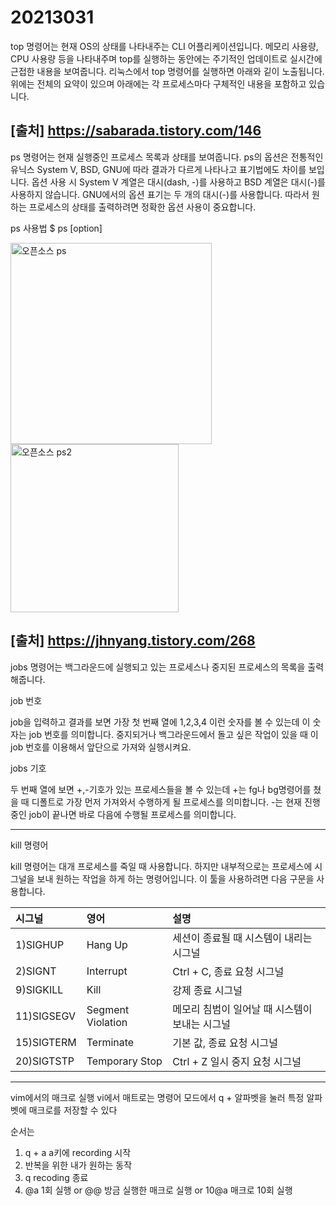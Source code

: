 # 20213031
top 명령어는 현재 OS의 상태를 나타내주는 CLI 어플리케이션입니다. 메모리 사용량, CPU 사용량 등을 나타내주며 top를 실행하는 동안에는 주기적인 업데이트로 실시간에 근접한 내용을 보여줍니다. 리눅스에서 top 명령어를 실행하면 아래와 깉이 노출됩니다. 위에는 전체의 요약이 있으며 아래에는 각 프로세스마다 구체적인 내용을 포함하고 있습니다.

[출처] <https://sabarada.tistory.com/146>
-----

ps 명령어는 현재 실행중인 프로세스 목록과 상태를 보여줍니다. ps의 옵션은 전통적인 유닉스 System V, BSD, GNU에 따라 결과가 다르게 나타나고 표기법에도 차이를 보입니다. 옵션 사용 시 System V 계열은 대시(dash, -)를 사용하고 BSD 계열은 대시(-)를 사용하지 않습니다. GNU에서의 옵션 표기는 두 개의 대시(-)를 사용합니다. 따라서 원하는 프로세스의 상태를 출력하려면 정확한 옵션 사용이 중요합니다.

ps 사용법
$ ps [option]


<img width="322" alt="오픈소스 ps" src="https://user-images.githubusercontent.com/106575901/171112107-a55b32ce-1b36-4b7b-9a72-a7656c85ba73.png">


<img width="269" alt="오픈소스 ps2" src="https://user-images.githubusercontent.com/106575901/171112853-a7b8f4c5-99e9-49aa-8fb5-f2ef1e52a025.png">


[출처] <https://jhnyang.tistory.com/268>
-----

jobs 명령어는 백그라운드에 실행되고 있는 프로세스나 중지된 프로세스의 목록을 출력해줍니다.

job 번호

job을 입력하고 결과를 보면 가장 첫 번째 열에 1,2,3,4 이런 숫자를 볼 수 있는데 이 숫자는 job 번호를 의미합니다. 중지되거나 백그라운드에서 돌고 싶은 작업이 있을 때 이 job 번호를 이용해서 앞단으로 가져와 실행시켜요.

jobs 기호

두 번째 열에 보면 +,-기호가 있는 프로세스들을 볼 수 있는데 +는 fg나 bg명령어를 쳤을 때 디폴트로 가장 먼저 가져와서 수행하게 될 프로세스를 의미합니다.
-는 현재 진행중인 job이 끝나면 바로 다음에 수행될 프로세스를 의미합니다.

-----

kill 명령어

kill 명령어는 대개 프로세스를 죽일 때 사용합니다. 하지만 내부적으로는 프로세스에 시그널을 보내 원하는 작업을 하게 하는 명령어입니다. 이 툴을 사용하려면 다음 구문을 사용합니다.

|시그널|영어|설명|
|:--|:--|:--|
|1)SIGHUP|Hang Up|세션이 종료될 때 시스템이 내리는 시그널|
|2)SIGNT|Interrupt|Ctrl + C, 종료 요청 시그널|
|9)SIGKILL|Kill|강제 종료 시그널|
|11)SIGSEGV|Segment Violation|메모리 침범이 일어날 때 시스템이 보내는 시그널|
|15)SIGTERM|Terminate|기본 값, 종료 요청 시그널|
|20)SIGTSTP|Temporary Stop| Ctrl + Z 일시 중지 요청 시그널|

-----
vim에서의 매크로 실행
vi에서 매트로는 명령어 모드에서 
q + 알파벳을 눌러 특정 알파벳에 매크로를 저장할 수 있다

순서는
1. q + a       a키에 recording 시작
2. 반복을 위한 내가 원하는 동작
3. q             recoding 종료
4. @a          1회 실행 
or @@         방금 실행한 매크로 실행
or 10@a       매크로 10회 실행
